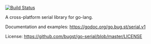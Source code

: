 [![Build Status](https://travis-ci.org/bugst/go-serial.svg?branch=v1)](https://travis-ci.org/bugst/go-serial)

A cross-platform serial library for go-lang.

Documentation and examples: https://godoc.org/go.bug.st/serial.v1

License: https://github.com/bugst/go-serial/blob/master/LICENSE

